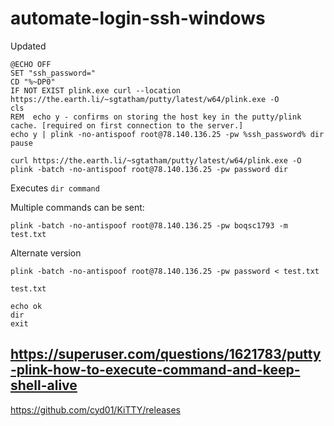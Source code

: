 # automate-login-ssh-windows


Updated
```
@ECHO OFF
SET "ssh_password="
CD "%~DP0"
IF NOT EXIST plink.exe curl --location https://the.earth.li/~sgtatham/putty/latest/w64/plink.exe -O
cls
REM  echo y - confirms on storing the host key in the putty/plink cache. [required on first connection to the server.]
echo y | plink -no-antispoof root@78.140.136.25 -pw %ssh_password% dir
pause
```


```
curl https://the.earth.li/~sgtatham/putty/latest/w64/plink.exe -O
plink -batch -no-antispoof root@78.140.136.25 -pw password dir
```
Executes `dir command`


Multiple commands can be sent:
```
plink -batch -no-antispoof root@78.140.136.25 -pw boqsc1793 -m test.txt
```
Alternate version
```
plink -batch -no-antispoof root@78.140.136.25 -pw password < test.txt
```

`test.txt`
```
echo ok
dir
exit

```


## https://superuser.com/questions/1621783/putty-plink-how-to-execute-command-and-keep-shell-alive
https://github.com/cyd01/KiTTY/releases
